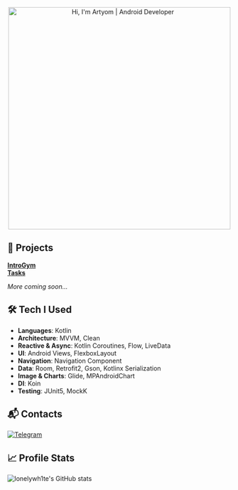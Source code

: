 <p align="center">
  <img src="https://media4.giphy.com/media/v1.Y2lkPTc5MGI3NjExdmhoeGM3dG9iaGY5c3F0dGo2d2prd2c0dGQ2dXNuYm5oOWtuYmZibiZlcD12MV9pbnRlcm5hbF9naWZfYnlfaWQmY3Q9Zw/qfZgOoB9rePainuaZ6/giphy.gif" alt="Hi, I'm Artyom | Android Developer" width="500"/>
</p>

## 🚀 Projects

**[IntroGym](https://github.com/IntroGymApp/intro-gym-android)**  
**[Tasks](https://github.com/lonelywh1te/kotlin-tasklist)**  

*More coming soon...*  

## 🛠 Tech I Used

- **Languages**: Kotlin
- **Architecture**: MVVM, Clean
- **Reactive & Async**: Kotlin Coroutines, Flow, LiveData
- **UI**: Android Views, FlexboxLayout
- **Navigation**: Navigation Component
- **Data**: Room, Retrofit2, Gson, Kotlinx Serialization
- **Image & Charts**: Glide, MPAndroidChart
- **DI**: Koin
- **Testing**: JUnit5, MockK

## 📬 Contacts
<a href="https://t.me/lonelywh1te">
  <img src="https://img.shields.io/badge/Telegram-2CA5E0?logo=telegram" alt="Telegram"/>
</a>

## 📈 Profile Stats

![lonelywh1te's GitHub stats](https://github-readme-stats.vercel.app/api?username=lonelywh1te&show_icons=true&theme=ocean_dark)
